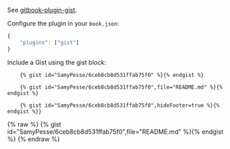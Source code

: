 See [gitbook-plugin-gist](https://www.npmjs.com/package/gitbook-plugin-gist).

Configure the plugin in your `book.json`:

```javascript
{
    "plugins": ["gist"]
}
```

Include a Gist using the gist block:


         
        {% gist id="SamyPesse/6ceb8cb8d531ffab75f0" %}{% endgist %}
         
        {% gist id="SamyPesse/6ceb8cb8d531ffab75f0",file="README.md" %}{% endgist %}
         
        {% gist id="SamyPesse/6ceb8cb8d531ffab75f0",hideFooter=true %}{% endgist %}}



 
{% raw %}
{% gist id="SamyPesse/6ceb8cb8d531ffab75f0",file="README.md" %}{% endgist %}
{% endraw %} 

